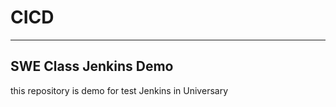 # CICD
------------
## SWE Class Jenkins Demo
this repository is demo for test Jenkins in Universary
